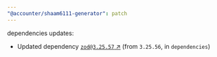 ```yaml
---
"@accounter/shaam6111-generator": patch
---
```

dependencies updates:
  - Updated dependency [`zod@3.25.57` ↗︎](https://www.npmjs.com/package/zod/v/3.25.57) (from `3.25.56`, in `dependencies`)
